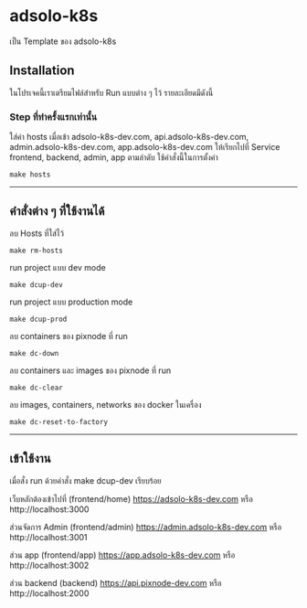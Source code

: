 # adsolo-k8s

เป็น Template ของ adsolo-k8s

## Installation

ในโปรเจคนี้เราเตรียมไฟล์สำหรับ Run แบบต่าง ๆ ไว้ รายละเอียดมีดังนี้

### Step ที่ทำครั้งแรกเท่านั้น
ใส่ค่า hosts เมื่อเข้า adsolo-k8s-dev.com, api.adsolo-k8s-dev.com, admin.adsolo-k8s-dev.com, app.adsolo-k8s-dev.com ให้เรียกไปที่ Service frontend, backend, admin, app ตามลำดับ ใช้คำสั่งนี้ในการตั้งค่า

```
make hosts
```
---
## คำสั่งต่าง ๆ ที่ใช้งานได้

ลบ Hosts ที่ใส่ไว้
```
make rm-hosts
```

run project แบบ dev mode
```
make dcup-dev
```

run project แบบ production mode
```
make dcup-prod
```

ลบ containers ของ pixnode ที่ run
```
make dc-down
```

ลบ containers และ images ของ pixnode ที่ run
```
make dc-clear
```

ลบ images, containers, networks ของ docker ในเครื่อง
```
make dc-reset-to-factory
```

---

## เข้าใช้งาน
เมื่อสั่ง run ด้วยคำสั่ง make dcup-dev เรียบร้อย 

เว็บหลักต้องเข้าไปที่ (frontend/home) https://adsolo-k8s-dev.com หรือ http://localhost:3000

ส่วนจัดการ Admin (frontend/admin) https://admin.adsolo-k8s-dev.com หรือ http://localhost:3001

ส่วน app (frontend/app) https://app.adsolo-k8s-dev.com หรือ http://localhost:3002

ส่วน backend (backend) https://api.pixnode-dev.com หรือ http://localhost:2000
